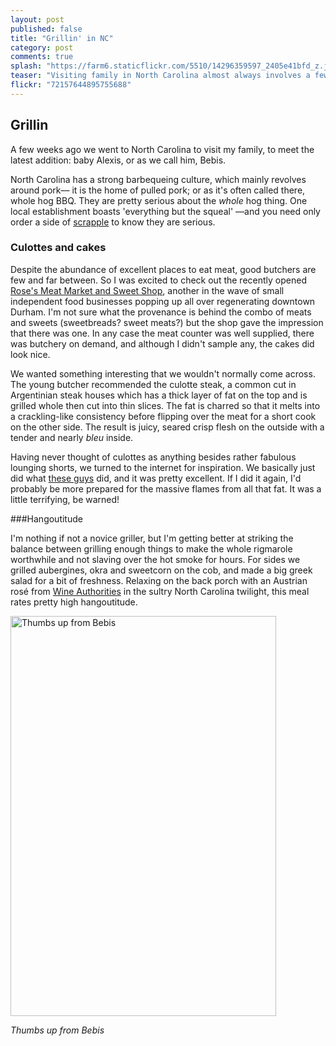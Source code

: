 ```yaml
---
layout: post
published: false
title: "Grillin' in NC"
category: post
comments: true
splash: "https://farm6.staticflickr.com/5510/14296359597_2405e41bfd_z.jpg"
teaser: "Visiting family in North Carolina almost always involves a few grilling sessions. As well it should, as the birthplace of pulled pork and other smoky, piggy delights."
flickr: "72157644895755688"
---
```


## Grillin

A few weeks ago we went to North Carolina to visit my family, to meet the latest addition: baby Alexis, or as we call him, Bebis. 

North Carolina has a strong barbequeing culture, which mainly revolves around pork–– it is the home of pulled pork; or as it's often called there, whole hog BBQ. They are pretty serious about the _whole_ hog thing. One local establishment boasts 'everything but the squeal' ––and you need only order a side of [scrapple](http://en.wikipedia.org/wiki/Scrapple) to know they are serious.

### Culottes and cakes

Despite the abundance of excellent places to eat meat, good butchers are few and far between. So I was excited to check out the recently opened [Rose's Meat Market and Sweet Shop](http://rosesmeatandsweets.com/), another in the wave of small independent food businesses popping up all over regenerating downtown Durham. I'm not sure what the provenance is behind the combo of meats and sweets (sweetbreads? sweet meats?) but the shop gave the impression that there was one. In any case the meat counter was well supplied, there was butchery on demand, and although I didn't sample any, the cakes did look nice. 

We wanted something interesting that we wouldn't normally come across. The young butcher recommended the culotte steak, a common cut in Argentinian steak houses which has a thick layer of fat on the top and is grilled whole then cut into thin slices. The fat is charred so that it melts into a crackling-like consistency before flipping over the meat for a short cook on the other side. The result is juicy, seared crisp flesh on the outside with a tender and nearly _bleu_ inside.

Having never thought of culottes as anything besides rather fabulous lounging shorts, we turned to the internet for inspiration. We basically just did what [these guys](http://groweatgrow.blogspot.co.uk/2013/07/grilled-culotte-steak-with-chimichurri.html) did, and it was pretty excellent. If I did it again, I'd probably be more prepared for the massive flames from all that fat. It was a little terrifying, be warned!

###Hangoutitude

I'm nothing if not a novice griller, but I'm getting better at striking the balance between grilling enough things to make the whole rigmarole worthwhile and not slaving over the hot smoke for hours. For sides we grilled aubergines, okra and sweetcorn on the cob, and made a big greek salad for a bit of freshness. Relaxing on the back porch with an Austrian rosé from [Wine Authorities](http://www.wineauthorities.com/)  in the sultry North Carolina twilight, this meal rates pretty high hangoutitude. 

<a href="https://www.flickr.com/photos/elenijr/14296166849" title="Thumbs up from Bebis by Eleni Harlan, on Flickr"><img src="https://farm4.staticflickr.com/3874/14296166849_2dc4160b81_z.jpg" width="425" height="640" alt="Thumbs up from Bebis"></a>

_Thumbs up from Bebis_